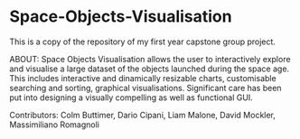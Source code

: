 # Space-Objects-Visualisation
This is a copy of the repository of my first year capstone group project.

ABOUT:
Space Objects Visualisation allows the user to interactively explore and visualise a large dataset of the objects launched during the space age.
This includes interactive and dinamically resizable charts, customisable searching and sorting, graphical visualisations.
Significant care has been put into designing a visually compelling as well as functional GUI.

Contributors: Colm Buttimer, Dario Cipani, Liam Malone, David Mockler, Massimiliano Romagnoli
